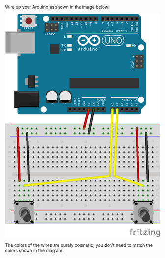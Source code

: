 Wire up your Arduino as shown in the image below:

![Two potentiometers, connected to analog pins A0 and A1 dim=400h](etch-a-sketch-fritzing.png)

The colors of the wires are purely cosmetic; you don't need to match the colors shown in the diagram.

